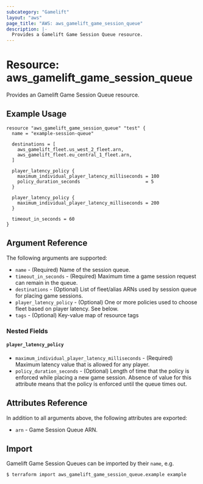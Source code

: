 ```yaml
---
subcategory: "Gamelift"
layout: "aws"
page_title: "AWS: aws_gamelift_game_session_queue"
description: |-
  Provides a Gamelift Game Session Queue resource.
---
```


# Resource: aws_gamelift_game_session_queue

Provides an Gamelift Game Session Queue resource.

## Example Usage

```hcl
resource "aws_gamelift_game_session_queue" "test" {
  name = "example-session-queue"

  destinations = [
    aws_gamelift_fleet.us_west_2_fleet.arn,
    aws_gamelift_fleet.eu_central_1_fleet.arn,
  ]

  player_latency_policy {
    maximum_individual_player_latency_milliseconds = 100
    policy_duration_seconds                        = 5
  }

  player_latency_policy {
    maximum_individual_player_latency_milliseconds = 200
  }

  timeout_in_seconds = 60
}
```

## Argument Reference

The following arguments are supported:

* `name` - (Required) Name of the session queue.
* `timeout_in_seconds` - (Required) Maximum time a game session request can remain in the queue.
* `destinations` - (Optional) List of fleet/alias ARNs used by session queue for placing game sessions.
* `player_latency_policy` - (Optional) One or more policies used to choose fleet based on player latency. See below.
* `tags` - (Optional) Key-value map of resource tags

### Nested Fields

#### `player_latency_policy`

* `maximum_individual_player_latency_milliseconds` - (Required) Maximum latency value that is allowed for any player.
* `policy_duration_seconds` - (Optional) Length of time that the policy is enforced while placing a new game session. Absence of value for this attribute means that the policy is enforced until the queue times out.

## Attributes Reference

In addition to all arguments above, the following attributes are exported:

* `arn` - Game Session Queue ARN.

## Import

Gamelift Game Session Queues can be imported by their `name`, e.g.

```
$ terraform import aws_gamelift_game_session_queue.example example
```
